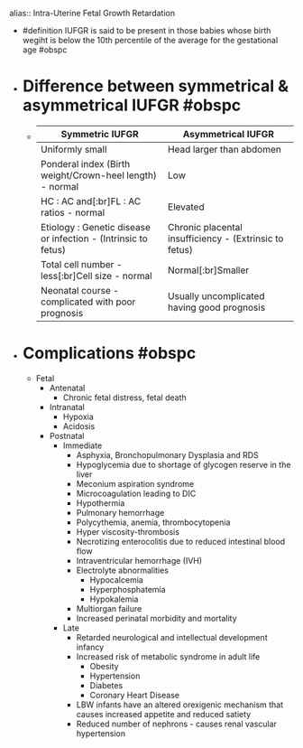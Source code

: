 alias:: Intra-Uterine Fetal Growth Retardation

- #definition IUFGR is said to be present in those babies whose birth wegiht is below the 10th percentile of the average for the gestational age #obspc
- # Difference between symmetrical & asymmetrical IUFGR #obspc
	- |Symmetric IUFGR|Asymmetrical IUFGR|
	  |--|--|
	  |Uniformly small|Head larger than abdomen|
	  |Ponderal index (Birth weight/Crown-heel length) - normal|Low|
	  |HC : AC and[:br]FL : AC ratios - normal|Elevated|
	  |Etiology : Genetic disease or infection - (Intrinsic to fetus)|Chronic placental insufficiency - (Extrinsic to fetus)|
	  |Total cell number - less[:br]Cell size - normal|Normal[:br]Smaller|
	  |Neonatal course - complicated with poor prognosis|Usually uncomplicated having good prognosis|
- # Complications #obspc
	- Fetal
		- Antenatal
			- Chronic fetal distress, fetal death
		- Intranatal
			- Hypoxia
			- Acidosis
		- Postnatal
			- Immediate
				- Asphyxia, Bronchopulmonary Dysplasia and RDS
				- Hypoglycemia due to shortage of glycogen reserve in the liver
				- Meconium aspiration syndrome
				- Microcoagulation leading to DIC
				- Hypothermia
				- Pulmonary hemorrhage
				- Polycythemia, anemia, thrombocytopenia
				- Hyper viscosity-thrombosis
				- Necrotizing enterocolitis due to reduced intestinal blood flow
				- Intraventricular hemorrhage (IVH)
				- Electrolyte abnormalities
					- Hypocalcemia
					- Hyperphosphatemia
					- Hypokalemia
				- Multiorgan failure
				- Increased perinatal morbidity and mortality
			- Late
				- Retarded neurological and intellectual development infancy
				- Increased risk of metabolic syndrome in adult life
					- Obesity
					- Hypertension
					- Diabetes
					- Coronary Heart Disease
				- LBW infants have an altered orexigenic mechanism that causes increased appetite and reduced satiety
				- Reduced number of nephrons - causes renal vascular hypertension